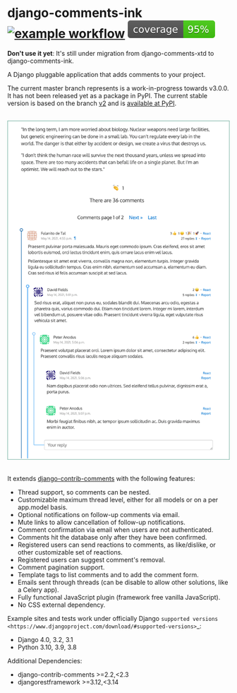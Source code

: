 #  django-comments-ink [![example workflow](https://github.com/comments-ink/django-comments-ink/workflows/tests/badge.svg)](https://github.com/comments-ink/django-comments-ink/actions/workflows/ci-pipeline.yml) [![Code Coverage](coverage.svg)]((https://github.com/comments-ink/django-comments-ink/actions/workflows/ci-pipeline.yml))


**Don't use it yet**: It's still under migration from django-comments-xtd to django-comments-ink.

A Django pluggable application that adds comments to your project.

The current master branch represents is a work-in-progress towards v3.0.0. It has not been released yet as a package in PyPI. The current stable version is based on the branch [v2](https://github.com/danirus/django-comments-ink/tree/v2) and is [available at PyPI](https://pypi.org/project/django-comments-ink/).

<p align="center"><br/><img src="cover.png"><br/><br/></p>

It extends [django-contrib-comments](https://pypi.python.org/pypi/django-contrib-comments) with the following features:

- Thread support, so comments can be nested.
- Customizable maximum thread level, either for all models or on a per app.model basis.
- Optional notifications on follow-up comments via email.
- Mute links to allow cancellation of follow-up notifications.
- Comment confirmation via email when users are not authenticated.
- Comments hit the database only after they have been confirmed.
- Registered users can send reactions to comments, as like/dislike, or other customizable set of reactions.
- Registered users can suggest comment's removal.
- Comment pagination support.
- Template tags to list comments and to add the comment form.
- Emails sent through threads (can be disable to allow other solutions, like a Celery app).
- Fully functional JavaScript plugin (framework free vanilla JavaScript).
- No CSS external dependency.

Example sites and tests work under officially Django `supported versions <https://www.djangoproject.com/download/#supported-versions>`_:

* Django 4.0, 3.2, 3.1
* Python 3.10, 3.9, 3.8

Additional Dependencies:

* django-contrib-comments >=2.2,<2.3
* djangorestframework >=3.12,<3.14
